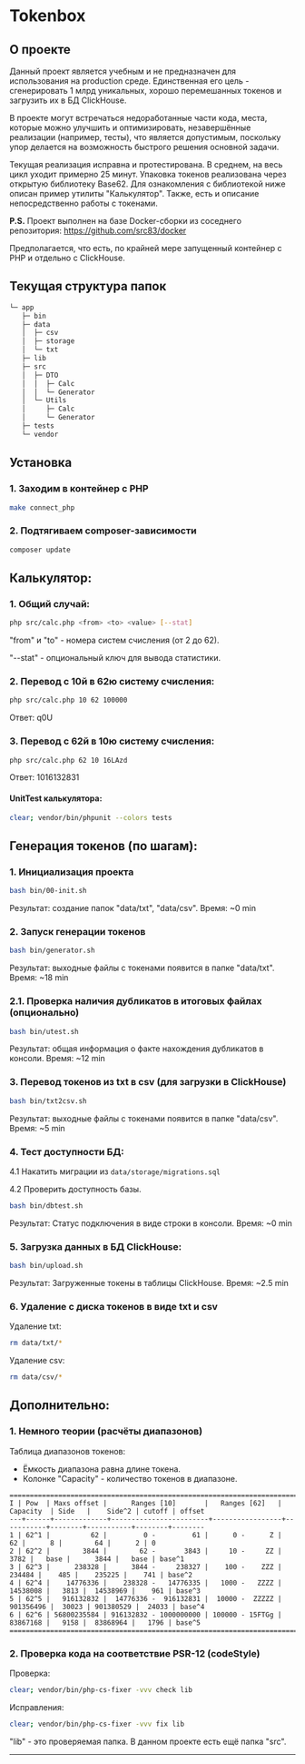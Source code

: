 # Tokenbox

## О проекте

Данный проект является учебным и не предназначен для использования на production среде. 
Единственная его цель - сгенерировать 1 млрд уникальных, хорошо перемешанных токенов и загрузить их в БД ClickHouse.

В проекте могут встречаться недоработанные части кода, места, которые можно улучшить и оптимизировать, незавершённые 
реализации (например, тесты), что является допустимым, поскольку упор делается на возможность быстрого решения 
основной задачи.

Текущая реализация исправна и протестирована. В среднем, на весь цикл уходит примерно 25 минут. Упаковка токенов реализована 
через открытую библиотеку Base62. Для ознакомления с библиотекой ниже описан пример утилиты "Калькулятор". 
Также, есть и описание непосредственно работы с токенами.

**P.S.** Проект выполнен на базе Docker-сборки из соседнего репозитория: https://github.com/src83/docker

Предполагается, что есть, по крайней мере запущенный контейнер с PHP и отдельно с ClickHouse.

## Текущая структура папок
```bash
└─ app
   ├─ bin
   ├─ data
   │  ├─ csv
   │  ├─ storage
   │  └─ txt
   ├─ lib
   ├─ src
   │  ├─ DTO
   │  │  ├─ Calc
   │  │  └─ Generator
   │  └─ Utils
   │     ├─ Calc
   │     └─ Generator
   ├─ tests
   └─ vendor
```


## Установка

### 1. Заходим в контейнер с PHP
```bash 
make connect_php
```

### 2. Подтягиваем composer-зависимости
```bash 
composer update
```


## Калькулятор:

### 1. Общий случай:
```bash
php src/calc.php <from> <to> <value> [--stat]
```
"from" и "to" - номера систем счисления (от 2 до 62).

"--stat" - опциональный ключ для вывода статистики. 

### 2. Перевод с 10й в 62ю систему счисления:
```bash
php src/calc.php 10 62 100000
```
Ответ: q0U

### 3. Перевод с 62й в 10ю систему счисления:
```bash
php src/calc.php 62 10 16LAzd
```
Ответ: 1016132831

#### UnitTest калькулятора:
```bash
clear; vendor/bin/phpunit --colors tests
```


## Генерация токенов (по шагам):

### 1. Инициализация проекта
```bash
bash bin/00-init.sh
```
Результат: создание папок "data/txt", "data/csv".
Время: ~0 min


### 2. Запуск генерации токенов
```bash
bash bin/generator.sh
```
Результат: выходные файлы с токенами появится в папке "data/txt".
Время: ~18 min


### 2.1. Проверка наличия дубликатов в итоговых файлах (опционально)
```bash
bash bin/utest.sh
```
Результат: общая информация о факте нахождения дубликатов в консоли.
Время: ~12 min


### 3. Перевод токенов из txt в csv (для загрузки в ClickHouse)
```bash
bash bin/txt2csv.sh
```
Результат: выходные файлы с токенами появится в папке "data/csv".
Время: ~5 min


### 4. Тест доступности БД:
4.1 Накатить миграции из `data/storage/migrations.sql`

4.2 Проверить доступность базы.
```bash
bash bin/dbtest.sh
```
Результат: Статус подключения в виде строки в консоли.
Время: ~0 min


### 5. Загрузка данных в БД ClickHouse:
```bash
bash bin/upload.sh
```
Результат: Загруженные токены в таблицы ClickHouse.
Время: ~2.5 min


### 6. Удаление с диска токенов в виде txt и csv
Удаление txt: 
```bash
rm data/txt/*
```
Удаление csv:
```bash
rm data/csv/*
```


## Дополнительно:

### 1. Немного теории (расчёты диапазонов)

Таблица диапазонов токенов:
* Ёмкость диапазона равна длине токена.
* Колонке "Capacity" - количество токенов в диапазоне.

```
======================================================================================================================
I | Pow  | Maxs offset |      Ranges [10]       |   Ranges [62]   | Capacity  | Side   |    Side^2 | cutoff | offset
---+------+-------------+------------------------+-----------------+-----------+--------+-----------+--------+--------
1 | 62^1 |          62 |         0 -         61 |      0 -      Z |        62 |      8 |        64 |      2 | 0
2 | 62^2 |        3844 |        62 -       3843 |     10 -     ZZ |      3782 |   base |      3844 |   base | base^1
3 | 62^3 |      238328 |      3844 -     238327 |    100 -    ZZZ |    234484 |    485 |    235225 |    741 | base^2
4 | 62^4 |    14776336 |    238328 -   14776335 |   1000 -   ZZZZ |  14538008 |   3813 |  14538969 |    961 | base^3
5 | 62^5 |   916132832 |  14776336 -  916132831 |  10000 -  ZZZZZ | 901356496 |  30023 | 901380529 |  24033 | base^4
6 | 62^6 | 56800235584 | 916132832 - 1000000000 | 100000 - 15FTGg |  83867168 |   9158 |  83868964 |   1796 | base^5
======================================================================================================================
```


### 2. Проверка кода на соответствие PSR-12 (codeStyle)
Проверка:
```bash
clear; vendor/bin/php-cs-fixer -vvv check lib
```

Исправления:
```bash
clear; vendor/bin/php-cs-fixer -vvv fix lib
```
"lib" - это проверяемая папка. В данном проекте есть ещё папка "src".

----------------------------------------------------------------------------------------------------------------------

